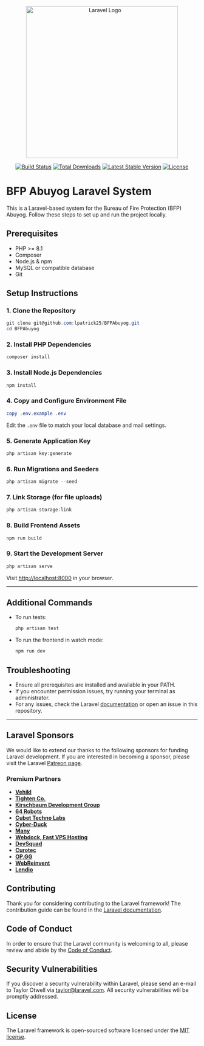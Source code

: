 <p align="center"><a href="https://laravel.com" target="_blank"><img src="https://raw.githubusercontent.com/laravel/art/master/logo-lockup/5%20SVG/2%20CMYK/1%20Full%20Color/laravel-logolockup-cmyk-red.svg" width="400" alt="Laravel Logo"></a></p>

<p align="center">
<a href="https://github.com/laravel/framework/actions"><img src="https://github.com/laravel/framework/workflows/tests/badge.svg" alt="Build Status"></a>
<a href="https://packagist.org/packages/laravel/framework"><img src="https://img.shields.io/packagist/dt/laravel/framework" alt="Total Downloads"></a>
<a href="https://packagist.org/packages/laravel/framework"><img src="https://img.shields.io/packagist/v/laravel/framework" alt="Latest Stable Version"></a>
<a href="https://packagist.org/packages/laravel/framework"><img src="https://img.shields.io/packagist/l/laravel/framework" alt="License"></a>
</p>

# BFP Abuyog Laravel System

This is a Laravel-based system for the Bureau of Fire Protection (BFP) Abuyog. Follow these steps to set up and run the project locally.

## Prerequisites

- PHP >= 8.1
- Composer
- Node.js & npm
- MySQL or compatible database
- Git

## Setup Instructions

### 1. Clone the Repository

```powershell
git clone git@github.com:lpatrick25/BFPAbuyog.git
cd BFPAbuyog
```

### 2. Install PHP Dependencies

```powershell
composer install
```

### 3. Install Node.js Dependencies

```powershell
npm install
```

### 4. Copy and Configure Environment File

```powershell
copy .env.example .env
```

Edit the `.env` file to match your local database and mail settings.

### 5. Generate Application Key

```powershell
php artisan key:generate
```

### 6. Run Migrations and Seeders

```powershell
php artisan migrate --seed
```

### 7. Link Storage (for file uploads)

```powershell
php artisan storage:link
```

### 8. Build Frontend Assets

```powershell
npm run build
```

### 9. Start the Development Server

```powershell
php artisan serve
```

Visit [http://localhost:8000](http://localhost:8000) in your browser.

---

## Additional Commands

- To run tests:
  ```powershell
  php artisan test
  ```
- To run the frontend in watch mode:
  ```powershell
  npm run dev
  ```

## Troubleshooting
- Ensure all prerequisites are installed and available in your PATH.
- If you encounter permission issues, try running your terminal as administrator.
- For any issues, check the Laravel [documentation](https://laravel.com/docs) or open an issue in this repository.

---

## Laravel Sponsors

We would like to extend our thanks to the following sponsors for funding Laravel development. If you are interested in becoming a sponsor, please visit the Laravel [Patreon page](https://patreon.com/taylorotwell).

### Premium Partners

- **[Vehikl](https://vehikl.com/)**
- **[Tighten Co.](https://tighten.co)**
- **[Kirschbaum Development Group](https://kirschbaumdevelopment.com)**
- **[64 Robots](https://64robots.com)**
- **[Cubet Techno Labs](https://cubettech.com)**
- **[Cyber-Duck](https://cyber-duck.co.uk)**
- **[Many](https://www.many.co.uk)**
- **[Webdock, Fast VPS Hosting](https://www.webdock.io/en)**
- **[DevSquad](https://devsquad.com)**
- **[Curotec](https://www.curotec.com/services/technologies/laravel/)**
- **[OP.GG](https://op.gg)**
- **[WebReinvent](https://webreinvent.com/?utm_source=laravel&utm_medium=github&utm_campaign=patreon-sponsors)**
- **[Lendio](https://lendio.com)**

## Contributing

Thank you for considering contributing to the Laravel framework! The contribution guide can be found in the [Laravel documentation](https://laravel.com/docs/contributions).

## Code of Conduct

In order to ensure that the Laravel community is welcoming to all, please review and abide by the [Code of Conduct](https://laravel.com/docs/contributions#code-of-conduct).

## Security Vulnerabilities

If you discover a security vulnerability within Laravel, please send an e-mail to Taylor Otwell via [taylor@laravel.com](mailto:taylor@laravel.com). All security vulnerabilities will be promptly addressed.

## License

The Laravel framework is open-sourced software licensed under the [MIT license](https://opensource.org/licenses/MIT).
